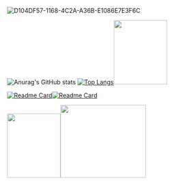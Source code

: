 ![D104DF57-1168-4C2A-A36B-E1086E7E3F6C](https://user-images.githubusercontent.com/108104864/188502572-126bb1f3-1f03-4c0a-81e4-13e793bad12d.jpeg)




![Anurag's GitHub stats](https://github-readme-stats.vercel.app/api?username=mohammadrezaasan&show_icons=true&theme=dark&hide=contribs,prs)
[![Top Langs](https://github-readme-stats.vercel.app/api/top-langs/?username=mohammadrezaasan&show_icons=true&theme=dark)](https://github.com/anuraghazra/github-readme-stats)<a href="https://t.me/Mohammad_Reza_Asan"><img src="https://user-images.githubusercontent.com/108104864/188545365-69a6b90e-edf3-4b99-95f6-c98f398bc928.gif" width="125"  height="150"/></a><a href="mailto:mohammadrezaasan7@gmail.com">

[![Readme Card](https://github-readme-stats.vercel.app/api/pin/?username=mohammadrezaasan&show_icons=true&theme=dark&repo=market-alert-bot)](https://github.com/anuraghazra/github-readme-stats)[![Readme Card](https://github-readme-stats.vercel.app/api/pin/?username=mohammadrezaasan&show_icons=true&theme=dark&repo=Calories-info-bot)](https://github.com/anuraghazra/github-readme-stats)

<a href="https://t.me/Mohammad_Reza_Asan"><img src="https://user-images.githubusercontent.com/108104864/188545365-69a6b90e-edf3-4b99-95f6-c98f398bc928.gif" width="125"  height="150"/></a><a href="mailto:mohammadrezaasan7@gmail.com"><img src="https://user-images.githubusercontent.com/108104864/188546207-2c0b7123-5120-4bd0-98ce-89e16e8ed03d.gif" width="200" height="170"/> </a>

